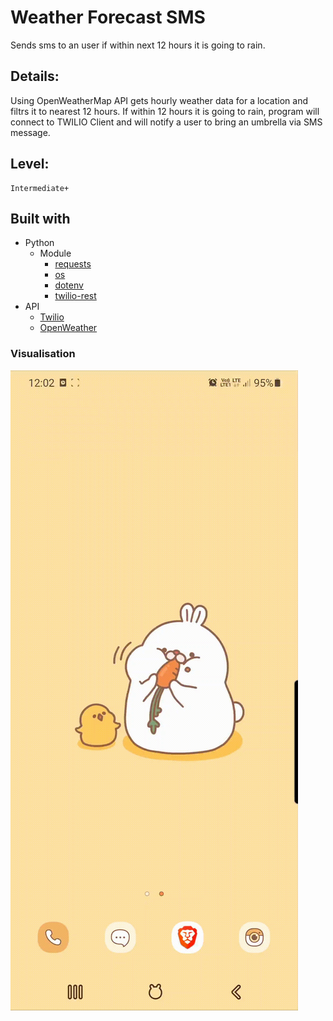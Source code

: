 # Weather Forecast SMS

Sends sms to an user if within next 12 hours it is going to rain.

## Details:

Using OpenWeatherMap API gets hourly weather data for a location and filtrs 
it to nearest 12 hours. If within 12 hours it is going to rain, program 
will connect to TWILIO Client and will notify a user to bring an umbrella via 
SMS message.

## Level:
    Intermediate+

## Built with
* Python
    - Module
        - [requests](https://pypi.org/project/requests/)
        - [os](https://docs.python.org/3/library/os.html)
        - [dotenv](https://pypi.org/project/python-dotenv/)
        - [twilio-rest](https://www.twilio.com/docs/usage/api)
* API
    - [Twilio](https://www.twilio.com/docs/api)
    - [OpenWeather](https://openweathermap.org/api)

### Visualisation

![](Weather.gif)
